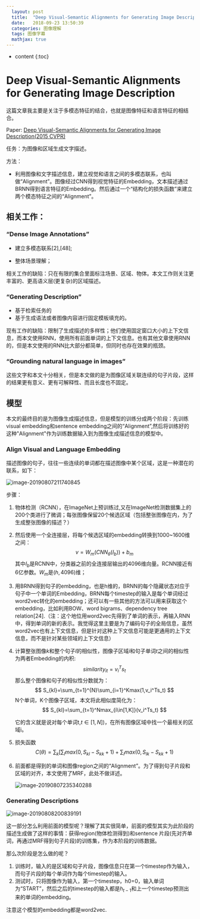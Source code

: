 ```yaml
---
  layout: post
  title:  "Deep Visual-Semantic Alignments for Generating Image Description"
  date:   2018-09-23 13:50:39
  categories: 图像理解
  tags: 图像字幕
  mathjax: true
---
```


* content
{:toc}


# Deep Visual-Semantic Alignments for Generating Image Description



这篇文章我主要是关注于多模态特征的结合，也就是图像特征和语言特征的相结合。

Paper: [Deep Visual-Semantic Alignments for Generating Image Description(2015 CVPR)](https://cs.stanford.edu/people/karpathy/cvpr2015.pdf)

任务：为图像和区域生成文字描述。

方法：

- 利用图像和文字描述信息，建立视觉和语言之间的多模态联系，也叫做“Alignment”。图像经过CNN得到视觉特征的Embedding，文本描述通过BRNN得到语言特征的Embedding。然后通过一个“结构化的损失函数”来建立两个模态特征之间的“Alignment”。



## 相关工作：

### “Dense Image Annotations”

- 建立多模态联系[2],[48];

- 整体场景理解；

相关工作的缺陷：只在有限的集合里面标注场景、区域、物体。本文工作则关注更丰富的、更高语义层(更复杂)的区域描述。

### “Generating Description”

- 基于检索任务的
- 基于生成语法或者图像内容进行固定模板填充的。

现有工作的缺陷：限制了生成描述的多样性；他们使用固定窗口大小的上下文信息，而本文使用RNN，使用所有前面单词的上下文信息。也有其他文章使用RNN的，但是本文使用的RNN比大部分都简单，但同时也存在效果的瓶颈。

### “Grounding natural language in images”

这些文字和本文十分相关，但是本文做的是为图像区域关联连续的句子片段，这样的结果更有意义、更有可解释性、而且长度也不固定。

## 模型

本文的最终目的是为图像生成描述信息，但是模型的训练分成两个阶段：先训练visual embedding和sentence embedding之间的“Alignment”,然后将训练好的这种"Alignment"作为训练数据输入到为图像生成描述信息的模型中。

### Align Visual and Language Embedding

描述图像的句子，往往一些连续的单词都在描述图像中某个区域，这是一种潜在的联系，如下：

![image-20190807211740845](https://narcissuspicbed.oss-cn-hangzhou.aliyuncs.com/image-20190807211740845.png)

步骤：

1. 物体检测（RCNN），在ImageNet上预训练过,又在ImageNet检测数据集上的200个类进行了微调；每张图像保留20个候选区域（包括整张图像在内，为了生成整张图像的描述？）

2. 然后使用一个全连接层，将每个候选区域的embedding转换到1000~1600维之间：
   $$
   v=W_m(CNN_{\theta}(I_b))+b_m
   $$
   其中$I_b$是RCNN中，分类器之前的全连接层输出的4096维向量。RCNN接近有6亿参数。$W_m$是$(h,4096)$维；

3. 用BRNN得到句子的embedding，也是h维的，BRNN的每个隐藏状态对应于句子中一个单词的Embedding，BRNN每个timestep的输入是每个单词经过word2vec转化的embedding；还可以有一些其他的方法可以用来获取这个embedding，比如利用BOW、word bigrams、dependency tree relation[24].（注：这个地位用word2vec先得到了单词的表示，再输入RNN中，得到单词的新的表示。我觉得这里主要是为了编码句子的全局信息，虽然word2vec也有上下文信息，但是针对这种上下文信息可能是更通用的上下文信息，而不是针对某些领域的上下文信息）

4. 计算整张图像$k$和整个句子$l$的相似性，图像子区域$i$和句子单词$t$之间的相似性为两者Embedding的内积:
   $$
   similarity_{it}=v_i^Ts_t
   $$
   那么整个图像和句子的相似性分数就为：
   $$
   S_{kl}=\sum_{t=1}^{N}\sum_{i=1}^Kmax(1,v_i^Ts_t)
   $$
   N个单词，K个图像子区域，本文将此相似度简化为：
   $$
   S_{kl}=\sum_{t=1}^Nmax_{i\in[1,K]}(v_i^Ts_t)
   $$
   

   它的含义就是说对每个单词t,$t\in [1,N])$，在所有图像区域中找一个最相关的区域i。

5. 损失函数
   $$
   C(\theta)=\sum_{k}[\sum_{l}max(0,S_{kl}-S_{kk}+1)+\sum_{l}max(0,S_{lk}-S_{kk}+1)
   $$



6. 前面都是得到的单词和图像region之间的“Alignment”。为了得到句子片段和区域的对齐，本文使用了MRF，此处不做详述。

   ![image-20190807235340288](https://narcissuspicbed.oss-cn-hangzhou.aliyuncs.com/image-20190807235340288.png)

### Generating Descriptions

![image-20190808200839191](https://narcissuspicbed.oss-cn-hangzhou.aliyuncs.com/image-20190808200839191.png)

这一部分怎么利用前面的模型呢？理解了其实很简单，前面的模型其实为此阶段的描述生成做了这样的事情：获得region(物体检测得到)和sentence 片段(先对齐单词，再通过MRF得到句子片段)的训练集，作为本阶段的训练数据。

那么次阶段是怎么做的呢？

1. 训练时，输入的是区域和句子片段，图像信息只在第一个timestep作为输入，而句子片段的每个单词作为每个timestep的输入。
2. 测试时，只将图像作为输入，第一个timestep，h0=0，输入单词为“START”，然后之后的timestep的输入都是$h_{t-1}$和上一个timestep预测出来的单词的embedding。

注意这个模型的embedding都是word2vec.